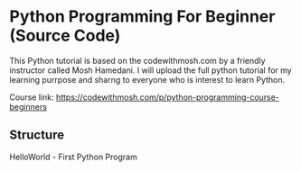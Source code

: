 # Python Programming For Beginner (Source Code)

This Python tutorial is based on the codewithmosh.com by a friendly instructor called Mosh Hamedani. I will upload the full python tutorial for my learning purrpose 
and sharng to everyone who is interest to learn Python.

Course link: https://codewithmosh.com/p/python-programming-course-beginners

## Structure

HelloWorld - First Python Program
